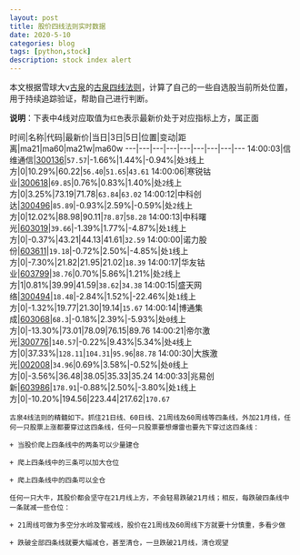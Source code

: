 ```yaml
---
layout: post
title: 股价四线法则实时数据
date: 2020-5-10
categories: blog
tags: [python,stock]
description: stock index alert
---
```



本文根据雪球大v[古泉](https://xueqiu.com/u/7148646888)的[古泉四线法则](https://xueqiu.com/7148646888/130498192)，计算了自己的一些自选股当前所处位置，用于持续追踪验证，帮助自己进行判断。

**说明**：下表中4线对应取值为`红色`表示最新价处于对应指标上方，属正面

时间|名称|代码|最新价|当日|3日|5日|位置|变动|距离|ma21|ma60|ma21w|ma60w
---|---|---|---|---|---|---|---|---
14:00:03|信维通信|[300136](https://xueqiu.com/S/SZ300136)|`57.57`|-1.66%|1.44%|-0.94%|处`3`线上方|0|10.29%|60.22|`56.40`|`51.65`|`43.61`
14:00:06|寒锐钴业|[300618](https://xueqiu.com/S/SZ300618)|`69.85`|0.76%|0.83%|1.40%|处`2`线上方|0|3.25%|73.19|71.78|`63.84`|`63.02`
14:00:12|中科创达|[300496](https://xueqiu.com/S/SZ300496)|`85.89`|-0.93%|2.59%|-0.59%|处`2`线上方|0|12.02%|88.98|90.11|`78.87`|`58.28`
14:00:13|中科曙光|[603019](https://xueqiu.com/S/SH603019)|`39.66`|-1.39%|1.77%|-4.87%|处`1`线上方|0|-0.37%|43.21|44.13|41.61|`32.59`
14:00:00|诺力股份|[603611](https://xueqiu.com/S/SH603611)|`19.18`|-0.72%|2.50%|-4.85%|处`1`线上方|0|-7.30%|21.82|21.95|21.02|`18.39`
14:00:17|华友钴业|[603799](https://xueqiu.com/S/SH603799)|`38.76`|0.70%|5.86%|1.21%|处`2`线上方|1|0.81%|39.99|41.59|`38.62`|`34.38`
14:00:15|盛天网络|[300494](https://xueqiu.com/S/SZ300494)|`18.48`|-2.84%|1.52%|-22.46%|处`1`线上方|0|-1.32%|19.77|21.30|19.14|`15.67`
14:00:14|博通集成|[603068](https://xueqiu.com/S/SH603068)|`68.3`|-0.18%|2.39%|-5.93%|处`0`线上方|0|-13.30%|73.01|78.09|76.15|89.76
14:00:21|帝尔激光|[300776](https://xueqiu.com/S/SZ300776)|`140.57`|-0.22%|9.43%|5.34%|处`4`线上方|0|37.33%|`128.11`|`104.31`|`95.96`|`88.78`
14:00:30|大族激光|[002008](https://xueqiu.com/S/SZ002008)|`34.96`|0.69%|3.58%|-0.52%|处`0`线上方|0|-3.56%|36.48|38.05|35.33|35.24
14:00:33|兆易创新|[603986](https://xueqiu.com/S/SH603986)|`178.91`|-0.88%|2.50%|-3.80%|处`1`线上方|0|-10.20%|194.56|223.44|217.62|`170.67`

```
古泉4线法则的精髓如下。抓住21日线、60日线、21周线及60周线等四条线，外加21月线，任何一只股票上涨都要穿过这四条线，任何一只股票要想爆雷也要先下穿过这四条线：

+ 当股价爬上四条线中的两条可以少量建仓

+ 爬上四条线中的三条可以加大仓位

+ 爬上四条线中的四条可以全仓

任何一只大牛，其股价都会坚守在21月线上方，不会轻易跌破21月线；相反，每跌破四条线中一条就减一些仓位：

+ 21周线可做为多空分水岭及警戒线，股价在21周线及60周线下方就要十分慎重，多看少做

+ 跌破全部四条线就要大幅减仓，甚至清仓，一旦跌破21月线，清仓观望
```